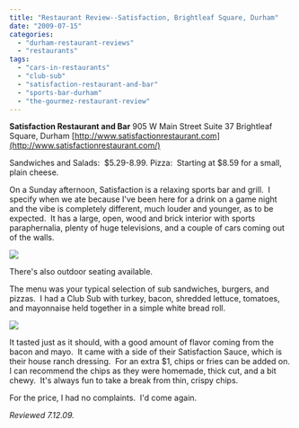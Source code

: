 ```yaml
---
title: "Restaurant Review--Satisfaction, Brightleaf Square, Durham"
date: "2009-07-15"
categories: 
  - "durham-restaurant-reviews"
  - "restaurants"
tags: 
  - "cars-in-restaurants"
  - "club-sub"
  - "satisfaction-restaurant-and-bar"
  - "sports-bar-durham"
  - "the-gourmez-restaurant-review"
---
```


**Satisfaction Restaurant and Bar** 905 W Main Street Suite 37 Brightleaf Square, Durham [http://www.satisfactionrestaurant.com](http://www.satisfactionrestaurant.com/)

Sandwiches and Salads:  $5.29-8.99. Pizza:  Starting at $8.59 for a small, plain cheese.

On a Sunday afternoon, Satisfaction is a relaxing sports bar and grill.  I specify when we ate because I've been here for a drink on a game night and the vibe is completely different, much louder and younger, as to be expected.  It has a large, open, wood and brick interior with sports paraphernalia, plenty of huge televisions, and a couple of cars coming out of the walls.

![](http://www.thegourmez.com/photos/satisfaction.jpg)

There's also outdoor seating available.

The menu was your typical selection of sub sandwiches, burgers, and pizzas.  I had a Club Sub with turkey, bacon, shredded lettuce, tomatoes, and mayonnaise held together in a simple white bread roll.

![](http://www.thegourmez.com/photos/satisfactionclub.jpg)

It tasted just as it should, with a good amount of flavor coming from the bacon and mayo.  It came with a side of their Satisfaction Sauce, which is their house ranch dressing.  For an extra $1, chips or fries can be added on.  I can recommend the chips as they were homemade, thick cut, and a bit chewy.  It's always fun to take a break from thin, crispy chips.

For the price, I had no complaints.  I'd come again.

_Reviewed 7.12.09._

